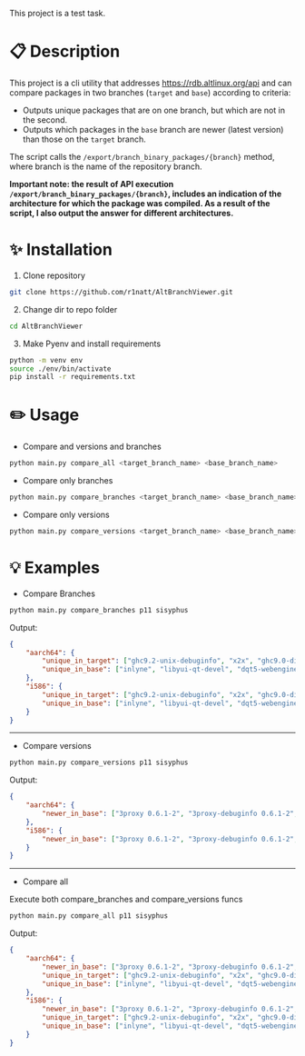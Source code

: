  This project is a test task.

# :clipboard: Description

This project is a cli utility that addresses https://rdb.altlinux.org/api and can compare packages in two branches (`target` and `base`) according to criteria:

* Outputs unique packages that are on one branch, but which are not in the second.
* Outputs which packages in the `base` branch are newer (latest version) than those on the `target` branch.

The script calls the `/export/branch_binary_packages/{branch}` method, where branch is the name of the repository branch.

__Important note: the result of API execution `/export/branch_binary_packages/{branch}`, includes an indication of the architecture for which the package was compiled. As a result of the script, I also output the answer for different architectures.__

# :sparkles: Installation

1. Clone repository
```bash
git clone https://github.com/r1natt/AltBranchViewer.git
```
2. Change dir to repo folder
```bash
cd AltBranchViewer
```
3. Make Pyenv and install requirements
```bash
python -m venv env
source ./env/bin/activate
pip install -r requirements.txt
```

# :pencil2: Usage

* Compare and versions and branches

```bash
python main.py compare_all <target_branch_name> <base_branch_name>
```

* Compare only branches

```bash
python main.py compare_branches <target_branch_name> <base_branch_name>
```

* Compare only versions

```bash
python main.py compare_versions <target_branch_name> <base_branch_name>
```

# :bulb: Examples

* Compare Branches

```bash
python main.py compare_branches p11 sisyphus
```

Output:

```json
{
    "aarch64": {
        "unique_in_target": ["ghc9.2-unix-debuginfo", "x2x", "ghc9.0-directory-debuginfo"],
        "unique_in_base": ["inlyne", "libyui-qt-devel", "dqt5-webengine-devel-debuginfo"]
    },
    "i586": {
        "unique_in_target": ["ghc9.2-unix-debuginfo", "x2x", "ghc9.0-directory-debuginfo"],
        "unique_in_base": ["inlyne", "libyui-qt-devel", "dqt5-webengine-devel-debuginfo"]
    }
}
```

---

* Compare versions

```bash
python main.py compare_versions p11 sisyphus
```

Output:

```json
{
    "aarch64": {
        "newer_in_base": ["3proxy 0.6.1-2", "3proxy-debuginfo 0.6.1-2", "7colors 0.10-1"]
    },
    "i586": {
        "newer_in_base": ["3proxy 0.6.1-2", "3proxy-debuginfo 0.6.1-2", "7colors 0.10-1"]
    }
}
```

---

* Compare all

Execute both compare_branches and compare_versions funcs

```bash
python main.py compare_all p11 sisyphus
```

Output:

```json
{
    "aarch64": {
        "newer_in_base": ["3proxy 0.6.1-2", "3proxy-debuginfo 0.6.1-2", "7colors 0.10-1"],
        "unique_in_target": ["ghc9.2-unix-debuginfo", "x2x", "ghc9.0-directory-debuginfo"],
        "unique_in_base": ["inlyne", "libyui-qt-devel", "dqt5-webengine-devel-debuginfo"]
    },
    "i586": {
        "newer_in_base": ["3proxy 0.6.1-2", "3proxy-debuginfo 0.6.1-2", "7colors 0.10-1"],
        "unique_in_target": ["ghc9.2-unix-debuginfo", "x2x", "ghc9.0-directory-debuginfo"],
        "unique_in_base": ["inlyne", "libyui-qt-devel", "dqt5-webengine-devel-debuginfo"]
    }
}
```
